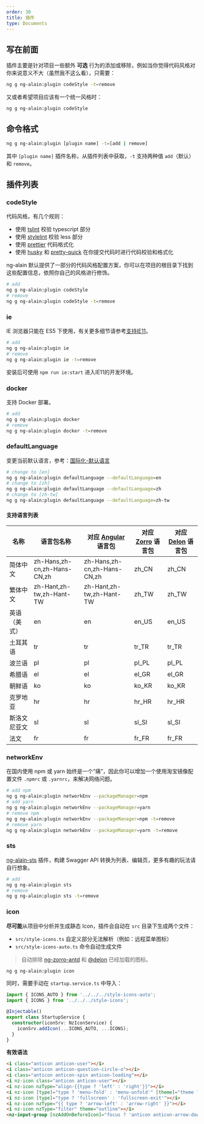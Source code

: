 ```yaml
---
order: 30
title: 插件
type: Documents
---
```


## 写在前面

插件主要是针对项目一些额外 **可选** 行为的添加或移除，例如当你觉得代码风格对你来说意义不大（虽然我不这么看），只需要：

```bash
ng g ng-alain:plugin codeStyle -t=remove
```

又或者希望项目应该有一个统一风格时：

```bash
ng g ng-alain:plugin codeStyle
```

## 命令格式

```bash
ng g ng-alain:plugin [plugin name] -t=[add | remove]
```

其中 `[plugin name]` 插件名称，从插件列表中获取，`-t` 支持两种值 `add`（默认） 和 `remove`。

## 插件列表

### codeStyle

代码风格，有几个规则：

- 使用 [tslint](https://github.com/palantir/tslint) 校验 typescript 部分
- 使用 [stylelint](https://github.com/stylelint/stylelint) 校验 less 部分
- 使用 [prettier](https://github.com/prettier/prettier) 代码格式化
- 使用 [husky](https://github.com/typicode/husky) 和 [pretty-quick](https://github.com/azz/pretty-quick) 在你提交代码时进行代码校验和格式化

ng-alain 默认提供了一部分的代码风格配置方案，你可以在项目的根目录下找到这些配置信息，依照你自己的风格进行修饰。

```bash
# add
ng g ng-alain:plugin codeStyle
# remove
ng g ng-alain:plugin codeStyle -t=remove
```

### ie

IE 浏览器只能在 ES5 下使用，有关更多细节请参考[支持IE11](/docs/ie11)。

```bash
# add
ng g ng-alain:plugin ie
# remove
ng g ng-alain:plugin ie -t=remove
```

安装后可使用 `npm run ie:start` 进入IE11的开发环境。

### docker

支持 Docker 部署。

```bash
# add
ng g ng-alain:plugin docker
# remove
ng g ng-alain:plugin docker -t=remove
```

### defaultLanguage

变更当前默认语言，参考：[国际化-默认语言](/docs/i18n#默认语言)

```bash
# change to [en]
ng g ng-alain:plugin defaultLanguage --defaultLanguage=en
# change to [zh]
ng g ng-alain:plugin defaultLanguage --defaultLanguage=zh
# change to [zh-tw]
ng g ng-alain:plugin defaultLanguage --defaultLanguage=zh-tw
```

#### 支持语言列表

| 名称 | 语言包名称 | 对应 [Angular](https://github.com/angular/angular/tree/master/packages/common/locales) 语言包 | 对应 [Zorro](http://ng.ant.design/docs/i18n/zh#%E6%94%AF%E6%8C%81%E8%AF%AD%E8%A8%80) 语言包 | 对应 [Delon](/theme/locale) 语言包 |
|----|-------|------------------------------------------------------------------------------------------|----------------------------------------------------------------------------------------|-------------------------------|
| 简体中文 | zh-Hans,zh-cn,zh-Hans-CN,zh | zh-Hans,zh-cn,zh-Hans-CN,zh | zh_CN | zh_CN |
| 繁体中文 | zh-Hant,zh-tw,zh-Hant-TW | zh-Hant,zh-tw,zh-Hant-TW | zh_TW | zh_TW |
| 英语（美式） | en | en | en_US | en_US |
| 土耳其语 | tr | tr | tr_TR | tr_TR |
| 波兰语 | pl | pl | pl_PL | pl_PL |
| 希腊语 | el | el | el_GR | el_GR |
| 朝鲜语 | ko | ko | ko_KR | ko_KR |
| 克罗地亚 | hr | hr | hr_HR | hr_HR |
| 斯洛文尼亚文 | sl | sl | sl_SI | sl_SI |
| 法文 | fr | fr | fr_FR | fr_FR |

### networkEnv

在国内使用 npm 或 yarn 始终是一个“痛”，因此你可以增加一个使用淘宝镜像配置文件 `.npmrc` 或 `.yarnrc`，来解决网络问题。

```bash
# add npm
ng g ng-alain:plugin networkEnv --packageManager=npm
# add yarn
ng g ng-alain:plugin networkEnv --packageManager=yarn
# remove npm
ng g ng-alain:plugin networkEnv --packageManager=npm -t=remove
# remove yarn
ng g ng-alain:plugin networkEnv --packageManager=yarn -t=remove
```

### sts

[ng-alain-sts](https://github.com/ng-alain/sts) 插件，构建 Swagger API 转换为列表、编辑页，更多有趣的玩法请自行想象。

```bash
# add
ng g ng-alain:plugin sts
# remove
ng g ng-alain:plugin sts -t=remove
```

### icon

**尽可能**从项目中分析并生成静态 Icon，插件会自动在 `src` 目录下生成两个文件：

- `src/style-icons.ts` 自定义部分无法解析（例如：远程菜单图标）
- `src/style-icons-auto.ts` 命令自动生成文件

> 自动排除 [ng-zorro-antd](https://github.com/NG-ZORRO/ng-zorro-antd/blob/master/components/icon/nz-icon.service.ts#L6) 和 [@delon](https://github.com/ng-alain/delon/blob/master/packages/theme/src/theme.module.ts#L33) 已经加载的图标。

```bash
ng g ng-alain:plugin icon
```

同时，需要手动在 `startup.service.ts` 中导入：

```ts
import { ICONS_AUTO } from '../../../style-icons-auto';
import { ICONS } from '../../../style-icons';

@Injectable()
export class StartupService {
  constructor(iconSrv: NzIconService) {
    iconSrv.addIcon(...ICONS_AUTO, ...ICONS);
  }
}
```

**有效语法**

```html
<i class="anticon anticon-user"></i>
<i class="anticon anticon-question-circle-o"></i>
<i class="anticon anticon-spin anticon-loading"></i>
<i nz-icon class="anticon anticon-user"></i>
<i nz-icon nzType="align-{{type ? 'left' : 'right'}}"></i>
<i nz-icon [type]="type ? 'menu-fold' : 'menu-unfold'" [theme]="theme ? 'outline' : 'fill'"></i>
<i nz-icon [type]="type ? 'fullscreen' : 'fullscreen-exit'"></i>
<i nz-icon nzType="{{ type ? 'arrow-left' : 'arrow-right' }}"></i>
<i nz-icon nzType="filter" theme="outline"></i>
<nz-input-group [nzAddOnBeforeIcon]="focus ? 'anticon anticon-arrow-down' : 'anticon anticon-search'"></nz-input-group>
```
